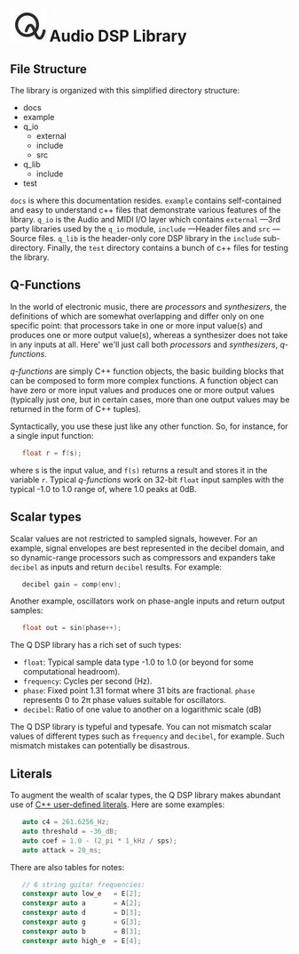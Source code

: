 # ![Q-Logo](images/q-logo-small.png) Audio DSP Library

## File Structure

The library is organized with this simplified directory structure:

* docs
* example
* q_io
   * external
   * include
   * src
* q_lib
   * include
* test

`docs` is where this documentation resides. `example` contains
self-contained and easy to understand c++ files that demonstrate various
features of the library. `q_io` is the Audio and MIDI I/O layer which
contains `external` —3rd party libraries used by the `q_io` module,
`include` —Header files and `src` —Source files. `q_lib` is the
header-only core DSP library in the `include` sub-directory. Finally, the
`test` directory contains a bunch of c++ files for testing the library.

## Q-Functions

In the world of electronic music, there are *processors* and *synthesizers*,
the definitions of which are somewhat overlapping and differ only on one
specific point: that processors take in one or more input value(s) and
produces one or more output value(s), whereas a synthesizer does not take in
any inputs at all. Here' we'll just call both *processors* and
*synthesizers*, *q-functions*.

*q-functions* are simply C++ function objects, the basic building blocks that
can be composed to form more complex functions. A function object can have
zero or more input values and produces one or more output values (typically
just one, but in certain cases, more than one output values may be returned
in the form of C++ tuples).

Syntactically, you use these just like any other function. So, for instance,
for a single input function:

```c++
   float r = f(s);
```
where s is the input value, and `f(s)` returns a result and stores it in the
variable `r`. Typical *q-functions* work on 32-bit `float` input samples with
the typical -1.0 to 1.0 range of, where 1.0 peaks at 0dB.

## Scalar types

Scalar values are not restricted to sampled signals, however. For an example,
signal envelopes are best represented in the decibel domain, and so
dynamic-range processors such as compressors and expanders take `decibel` as
inputs and return `decibel` results. For example:

```c++
   decibel gain = comp(env);
```

Another example, oscillators work on phase-angle inputs and return output
samples:

```c++
   float out = sin(phase++);
```

The Q DSP library has a rich set of such types:

* `float`: Typical sample data type -1.0 to 1.0 (or beyond for some
  computational headroom).
* `frequency`: Cycles per second (Hz).
* `phase`: Fixed point 1.31 format where 31 bits are fractional. `phase`
  represents 0 to 2π phase values suitable for oscillators.
* `decibel`: Ratio of one value to another on a logarithmic scale (dB)

The Q DSP library is typeful and typesafe. You can not mismatch scalar values
of different types such as `frequency` and `decibel`, for example. Such
mismatch mistakes can potentially be disastrous.

## Literals

To augment the wealth of scalar types, the Q DSP library makes abundant use
of [C++ user-defined
literals](https://en.cppreference.com/w/cpp/language/user_literal). Here are
some examples:

```c++
   auto c4 = 261.6256_Hz;
   auto threshold = -36_dB;
   auto coef = 1.0 - (2_pi * 1_kHz / sps);
   auto attack = 20_ms;
```

There are also tables for notes:

```c++
   // 6 string guitar frequencies:
   constexpr auto low_e   = E[2];
   constexpr auto a       = A[2];
   constexpr auto d       = D[3];
   constexpr auto g       = G[3];
   constexpr auto b       = B[3];
   constexpr auto high_e  = E[4];
```

